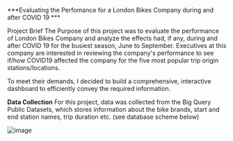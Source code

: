 ***Evaluating the Perfomance for a London Bikes Company during and after COVID 19 ***


Project Brief
The Purpose of this project was to evaluate the performance of London Bikes Company and analyze the effects had, if any, during and after COVID 19 for the busiest season, June to September. Executives at this company are interested in reviewing the company's performance to see if/how COVID19 affected the company for the five most popular trip origin stations/locations. 


To meet their demands, I decided to build a comprehensive, interactive dashboard to efficiently convey the required information.


**Data Collection**
For this project, data was collected from the Big Query Public Datasets, which stores information about the bike brands, start and end station names, trip duration etc. (see database scheme below)

![image](https://github.com/cezekwem/portfolio/assets/135195102/7fda08aa-4fd2-471b-8747-63b7df104e16)
